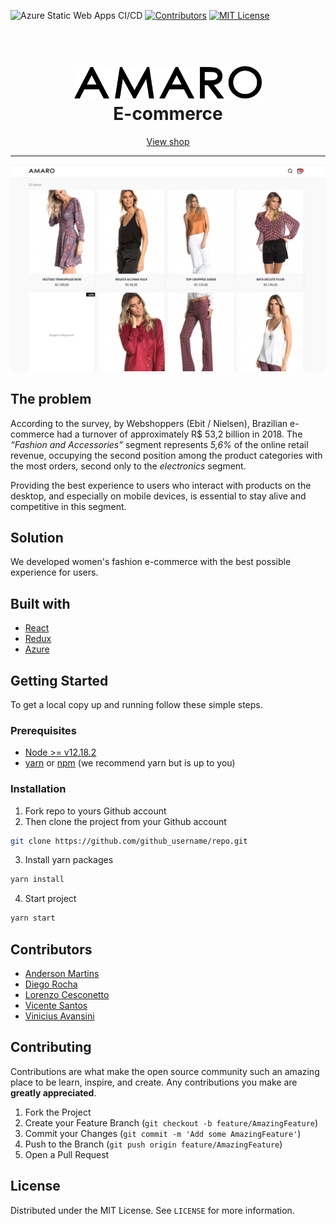 ![Azure Static Web Apps CI/CD](https://github.com/viavn/grupo-3/workflows/Azure%20Static%20Web%20Apps%20CI/CD/badge.svg)
[![Contributors][contributors-shield]][contributors-url]
[![MIT License][license-shield]][license-url]

<h1 align="center">  
  <br>
  <img src="./images/shop-logo.svg" alt="shop-logo" title="shop-logo" width="300">
  <br>
  E-commerce
</h1>

<p align="center">
  <a href="https://brave-desert-026a18a10.azurestaticapps.net/">View shop</a>
</p>

<hr />

[![Product Name Screen Shot][product-screenshot]][project-url]

## The problem

According to the survey, by Webshoppers (Ebit / Nielsen), Brazilian e-commerce had a turnover of approximately R\$ 53,2 billion in 2018. The _“Fashion and Accessories”_ segment represents _5,6%_ of the online retail revenue, occupying the second position among the product categories with the most orders, second only to the _electronics_ segment.

Providing the best experience to users who interact with products on the desktop, and especially on mobile devices, is essential to stay alive and competitive in this segment.

## Solution

We developed women's fashion e-commerce with the best possible experience for users.

## Built with

- [React](https://reactjs.org/)
- [Redux](https://redux.js.org/)
- [Azure](https://azure.microsoft.com/)

<!-- GETTING STARTED -->

## Getting Started

To get a local copy up and running follow these simple steps.

### Prerequisites

- [Node >= v12.18.2](https://nodejs.org/en/)
- [yarn](https://yarnpkg.com/) or [npm](https://www.npmjs.com/) (we recommend yarn but is up to you)

### Installation

1. Fork repo to yours Github account
2. Then clone the project from your Github account

```sh
git clone https://github.com/github_username/repo.git
```

3. Install yarn packages

```sh
yarn install
```

4. Start project

```sh
yarn start
```

<!-- CONTRIBUTORS -->

## Contributors

- [Anderson Martins](https://www.linkedin.com/in/andersonomartins/)
- [Diego Rocha](https://www.linkedin.com/in/dhsrocha/)
- [Lorenzo Cesconetto](https://www.linkedin.com/in/lorenzo-cesconetto/)
- [Vicente Santos](https://www.linkedin.com/in/vicente-santos-7b023390/)
- [Vinicius Avansini](https://www.linkedin.com/in/viniciusavansini/)

<!-- CONTRIBUTING -->

## Contributing

Contributions are what make the open source community such an amazing place to be learn, inspire, and create. Any contributions you make are **greatly appreciated**.

1. Fork the Project
2. Create your Feature Branch (`git checkout -b feature/AmazingFeature`)
3. Commit your Changes (`git commit -m 'Add some AmazingFeature'`)
4. Push to the Branch (`git push origin feature/AmazingFeature`)
5. Open a Pull Request

<!-- LICENSE -->

## License

Distributed under the MIT License. See `LICENSE` for more information.

<!-- MARKDOWN LINKS & IMAGES -->
<!-- https://www.markdownguide.org/basic-syntax/#reference-style-links -->

[contributors-shield]: https://img.shields.io/badge/contributors-5-brightgreen
[contributors-url]: https://github.com/Codenation-React/grupo-3/graphs/contributors
[license-shield]: https://img.shields.io/github/license/Codenation-React/grupo-3
[license-url]: ./LICENCE
[project-url]: https://brave-desert-026a18a10.azurestaticapps.net/
[product-screenshot]: ./images/home-ecommerce.png
